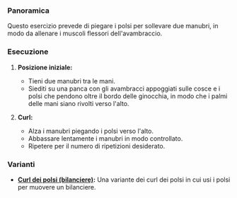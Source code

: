 ### Panoramica
Questo esercizio prevede di piegare i polsi per sollevare due manubri, in modo da allenare i muscoli flessori dell'avambraccio.

### Esecuzione
1. **Posizione iniziale:**
   - Tieni due manubri tra le mani.
   - Siediti su una panca con gli avambracci appoggiati sulle cosce e i polsi che pendono oltre il bordo delle ginocchia, in modo che i palmi delle mani siano rivolti verso l'alto.

2. **Curl:**
   - Alza i manubri piegando i polsi verso l'alto.
   - Abbassare lentamente i manubri in modo controllato.
   - Ripetere per il numero di ripetizioni desiderato.

### Varianti
- **[Curl dei polsi (bilanciere)](exercise://library/library.forearms.exercises.wristCurlsBarbell):** Una variante dei curl dei polsi in cui usi i polsi per muovere un bilanciere.